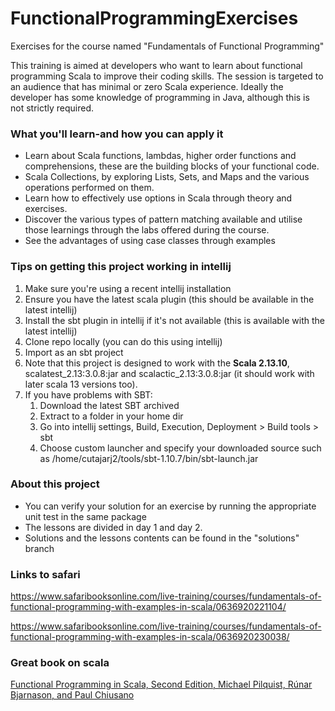 # FunctionalProgrammingExercises
Exercises for the course named "Fundamentals of Functional Programming"

This training is aimed at developers who want to learn about functional programming Scala to improve their coding skills. The session is targeted to an audience that has minimal or zero Scala experience. Ideally the developer has some knowledge of programming in Java, although this is not strictly required.

### What you'll learn-and how you can apply it

* Learn about Scala functions, lambdas, higher order functions and comprehensions, these are the building blocks of your functional code.
* Scala Collections, by exploring Lists, Sets, and Maps and the various operations performed on them.
* Learn how to effectively use options in Scala through theory and exercises.
* Discover the various types of pattern matching available and utilise those learnings through the labs offered during the course.
* See the advantages of using case classes through examples

### Tips on getting this project working in intellij

1. Make sure you're using a recent intellij installation
2. Ensure you have the latest scala plugin (this should be available in the latest intellij)
3. Install the sbt plugin in intellij if it's not available (this is available with the latest intellij)
4. Clone repo locally (you can do this using intellij)
5. Import as an sbt project
6. Note that this project is designed to work with the **Scala 2.13.10**, scalatest_2.13:3.0.8:jar and scalactic_2.13:3.0.8:jar (it should work with later scala 13 versions too).
7. If you have problems with SBT: 
   1. Download the latest SBT archived
   2. Extract to a folder in your home dir
   3. Go into intellij settings, Build, Execution, Deployment > Build tools > sbt 
   4. Choose custom launcher and specify your downloaded source such as /home/cutajarj2/tools/sbt-1.10.7/bin/sbt-launch.jar

### About this project
* You can verify your solution for an exercise by running the appropriate unit test in the same package
* The lessons are divided in day 1 and day 2.
* Solutions and the lessons contents can be found in the "solutions" branch 

### Links to safari
https://www.safaribooksonline.com/live-training/courses/fundamentals-of-functional-programming-with-examples-in-scala/0636920221104/

https://www.safaribooksonline.com/live-training/courses/fundamentals-of-functional-programming-with-examples-in-scala/0636920230038/

### Great book on scala
[Functional Programming in Scala, Second Edition, Michael Pilquist, Rúnar Bjarnason, and Paul Chiusano](https://www.manning.com/books/functional-programming-in-scala-second-edition?utm_source=cutajarj&utm_medium=affiliate&utm_campaign=book_pilquist_functional_8_17_21&a_aid=cutajarj&a_bid=d7557e7b)
